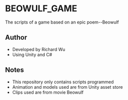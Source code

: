 # BEOWULF_GAME
The scripts of a game based on an epic poem--Beowulf
## Author
- Developed by Richard Wu
- Using Unity and C#
## Notes
- This repository only contains scripts programmed
- Animation and models used are from Unity asset store
- Clips used are from movie Beowulf
